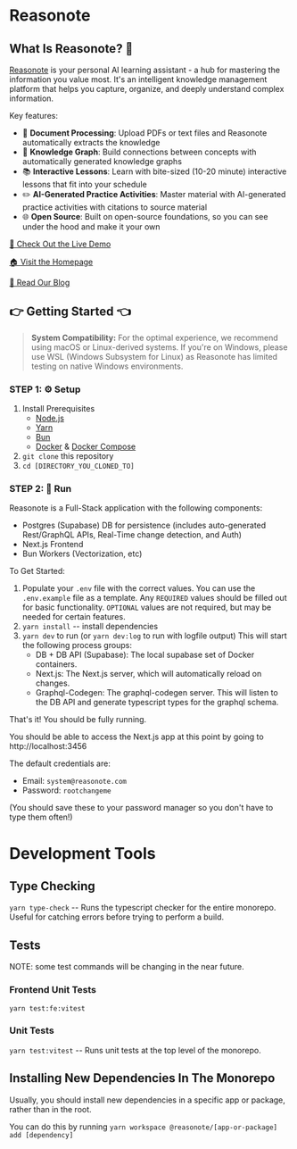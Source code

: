 # Reasonote

## What Is Reasonote? 🚀

[Reasonote](https://reasonote.com) is your personal AI learning assistant - a hub for mastering the information you value most. It's an intelligent knowledge management platform that helps you capture, organize, and deeply understand complex information.

Key features:
- 📄 **Document Processing**: Upload PDFs or text files and Reasonote automatically extracts the knowledge
- 🧠 **Knowledge Graph**: Build connections between concepts with automatically generated knowledge graphs
- 📚 **Interactive Lessons**: Learn with bite-sized (10-20 minute) interactive lessons that fit into your schedule
- ✏️ **AI-Generated Practice Activities**: Master material with AI-generated practice activities with citations to source material
- 🌐 **Open Source**: Built on open-source foundations, so you can see under the hood and make it your own



[🚀 Check Out the Live Demo](https://reasonote.com/app/)

[🏠 Visit the Homepage](https://reasonote.com)

[📝 Read Our Blog](https://reasonote.com/blog)


## 👉 Getting Started 👈

> **System Compatibility:** For the optimal experience, we recommend using macOS or Linux-derived systems. If you're on Windows, please use WSL (Windows Subsystem for Linux) as Reasonote has limited testing on native Windows environments.

### STEP 1: ⚙️ Setup
1. Install Prerequisites
    - [Node.js](https://nodejs.org/en/)
    - [Yarn](https://classic.yarnpkg.com/en/docs/install/#mac-stable)
    - [Bun](https://bun.sh/docs/installation)
    - [Docker](https://docs.docker.com/get-docker/) & [Docker Compose](https://docs.docker.com/compose/install/)
2. `git clone` this repository
3. `cd [DIRECTORY_YOU_CLONED_TO]`
  
### STEP 2: 🔄 Run
Reasonote is a Full-Stack application with the following components:
- Postgres (Supabase) DB for persistence (includes auto-generated Rest/GraphQL APIs, Real-Time change detection, and Auth)
- Next.js Frontend
- Bun Workers (Vectorization, etc)

To Get Started:
1. Populate your `.env` file with the correct values. You can use the `.env.example` file as a template. Any `REQUIRED` values should be filled out for basic functionality. `OPTIONAL` values are not required, but may be needed for certain features.
2. `yarn install` -- install dependencies
3. `yarn dev` to run (or `yarn dev:log` to run with logfile output) This will start the following process groups:
    - DB + DB API (Supabase): The local supabase set of Docker containers.
    - Next.js: The Next.js server, which will automatically reload on changes.
    - Graphql-Codegen: The graphql-codegen server. This will listen to the DB API and generate typescript types for the graphql schema.


That's it! You should be fully running.

You should be able to access the Next.js app at this point by going to http://localhost:3456

The default credentials are:
- Email: `system@reasonote.com`
- Password: `rootchangeme`

(You should save these to your password manager so you don't have to type them often!)


# Development Tools

## Type Checking
`yarn type-check` -- Runs the typescript checker for the entire monorepo. Useful for catching errors before trying to perform a build.

## Tests
NOTE: some test commands will be changing in the near future.
### Frontend Unit Tests
`yarn test:fe:vitest`

### Unit Tests
`yarn test:vitest` -- Runs unit tests at the top level of the monorepo.

## Installing New Dependencies In The Monorepo

Usually, you should install new dependencies in a specific app or package, rather than in the root.

You can do this by running `yarn workspace @reasonote/[app-or-package] add [dependency]`
